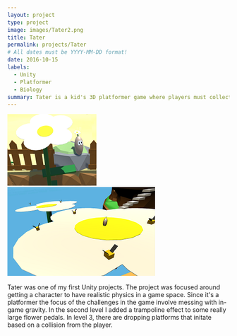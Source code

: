 ```yaml
---
layout: project
type: project
image: images/Tater2.png
title: Tater
permalink: projects/Tater
# All dates must be YYYY-MM-DD format!
date: 2016-10-15
labels:
  - Unity
  - Platformer
  - Biology
summary: Tater is a kid's 3D platformer game where players must collect a seed, water and sun to grow flowers that will allow the player to reach different parts of a level.  
---
```


<div class="ui small rounded images">
  <img class="ui image" src="../images/Tater2.png">
  <img class="ui image" src="../images/Tater3.png">
</div>

Tater was one of my first Unity projects.  The project was focused around getting a character to have realistic physics in a game space.  Since it's a platformer the focus of the challenges in the game involve messing with in-game gravity.  In the second level I added a trampoline effect to some really large flower pedals.  In level 3, there are dropping platforms that initate based on a collision from the player.  




